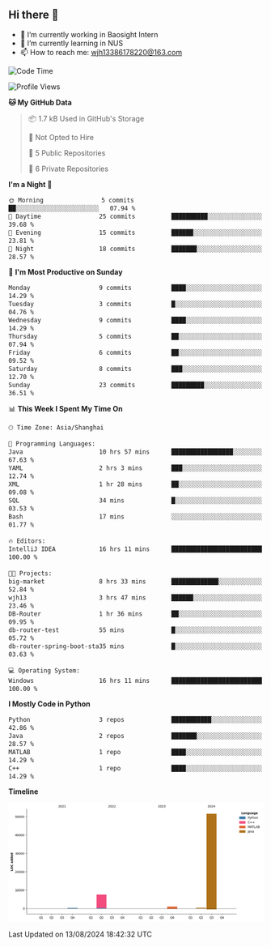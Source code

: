 ## Hi there 👋

- 🔭 I’m currently working in Baosight Intern
- 🌱 I’m currently learning in NUS
- 📫 How to reach me: wjh13386178220@163.com


<!--START_SECTION:waka-->
![Code Time](http://img.shields.io/badge/Code%20Time-251%20hrs%2014%20mins-blue)

![Profile Views](http://img.shields.io/badge/Profile%20Views-0-blue)

**🐱 My GitHub Data** 

> 📦 1.7 kB Used in GitHub's Storage 
 > 
> 🚫 Not Opted to Hire
 > 
> 📜 5 Public Repositories 
 > 
> 🔑 6 Private Repositories 
 > 
**I'm a Night 🦉** 

```text
🌞 Morning                5 commits           ██░░░░░░░░░░░░░░░░░░░░░░░   07.94 % 
🌆 Daytime                25 commits          ██████████░░░░░░░░░░░░░░░   39.68 % 
🌃 Evening                15 commits          ██████░░░░░░░░░░░░░░░░░░░   23.81 % 
🌙 Night                  18 commits          ███████░░░░░░░░░░░░░░░░░░   28.57 % 
```
📅 **I'm Most Productive on Sunday** 

```text
Monday                   9 commits           ████░░░░░░░░░░░░░░░░░░░░░   14.29 % 
Tuesday                  3 commits           █░░░░░░░░░░░░░░░░░░░░░░░░   04.76 % 
Wednesday                9 commits           ████░░░░░░░░░░░░░░░░░░░░░   14.29 % 
Thursday                 5 commits           ██░░░░░░░░░░░░░░░░░░░░░░░   07.94 % 
Friday                   6 commits           ██░░░░░░░░░░░░░░░░░░░░░░░   09.52 % 
Saturday                 8 commits           ███░░░░░░░░░░░░░░░░░░░░░░   12.70 % 
Sunday                   23 commits          █████████░░░░░░░░░░░░░░░░   36.51 % 
```


📊 **This Week I Spent My Time On** 

```text
🕑︎ Time Zone: Asia/Shanghai

💬 Programming Languages: 
Java                     10 hrs 57 mins      █████████████████░░░░░░░░   67.63 % 
YAML                     2 hrs 3 mins        ███░░░░░░░░░░░░░░░░░░░░░░   12.74 % 
XML                      1 hr 28 mins        ██░░░░░░░░░░░░░░░░░░░░░░░   09.08 % 
SQL                      34 mins             █░░░░░░░░░░░░░░░░░░░░░░░░   03.53 % 
Bash                     17 mins             ░░░░░░░░░░░░░░░░░░░░░░░░░   01.77 % 

🔥 Editors: 
IntelliJ IDEA            16 hrs 11 mins      █████████████████████████   100.00 % 

🐱‍💻 Projects: 
big-market               8 hrs 33 mins       █████████████░░░░░░░░░░░░   52.84 % 
wjh13                    3 hrs 47 mins       ██████░░░░░░░░░░░░░░░░░░░   23.46 % 
DB-Router                1 hr 36 mins        ██░░░░░░░░░░░░░░░░░░░░░░░   09.95 % 
db-router-test           55 mins             █░░░░░░░░░░░░░░░░░░░░░░░░   05.72 % 
db-router-spring-boot-sta35 mins             █░░░░░░░░░░░░░░░░░░░░░░░░   03.63 % 

💻 Operating System: 
Windows                  16 hrs 11 mins      █████████████████████████   100.00 % 
```

**I Mostly Code in Python** 

```text
Python                   3 repos             ███████████░░░░░░░░░░░░░░   42.86 % 
Java                     2 repos             ███████░░░░░░░░░░░░░░░░░░   28.57 % 
MATLAB                   1 repo              ████░░░░░░░░░░░░░░░░░░░░░   14.29 % 
C++                      1 repo              ████░░░░░░░░░░░░░░░░░░░░░   14.29 % 
```



**Timeline**

![Lines of Code chart](https://raw.githubusercontent.com/wuhu-wang/wuhu-wang/main/assets/bar_graph.png)


 Last Updated on 13/08/2024 18:42:32 UTC
<!--END_SECTION:waka-->
